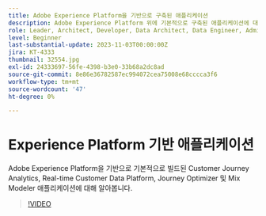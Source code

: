 ```yaml
---
title: Adobe Experience Platform을 기반으로 구축된 애플리케이션
description: Adobe Experience Platform 위에 기본적으로 구축된 애플리케이션에 대해 알아봅니다.
role: Leader, Architect, Developer, Data Architect, Data Engineer, Admin, User
level: Beginner
last-substantial-update: 2023-11-03T00:00:00Z
jira: KT-4333
thumbnail: 32554.jpg
exl-id: 24333697-56fe-4398-b3e0-33b68a2dc8ad
source-git-commit: 8e86e36782587ec994072cea75008e68cccca3f6
workflow-type: tm+mt
source-wordcount: '47'
ht-degree: 0%

---
```


# Experience Platform 기반 애플리케이션

Adobe Experience Platform을 기반으로 기본적으로 빌드된 Customer Journey Analytics, Real-time Customer Data Platform, Journey Optimizer 및 Mix Modeler 애플리케이션에 대해 알아봅니다.

>[!VIDEO](https://video.tv.adobe.com/v/32554?learn=on)

